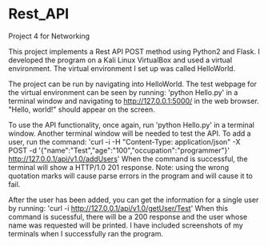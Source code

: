 # Rest_API
Project 4 for Networking

This project implements a Rest API POST method using Python2 and Flask. I developed the program on a Kali Linux VirtualBox and used a virtual environment. The virtual environment I set up was called HelloWorld.

The project can be run by navigating into HelloWorld. The test webpage for the virtual environment can be seen by running: 'python Hello.py' in a terminal window and navigating to http://127.0.0.1:5000/ in the web browser. "Hello, world!" should appear on the screen. 

To use the API functionality, once again, run 'python Hello.py' in a terminal window. Another terminal window will be needed to test the API. To add a user, run the command:
  'curl -i -H "Content-Type: application/json" -X POST -d '{"name":"Test","age":"100","occupation":"programmer"}' http://127.0.0.1/api/v1.0/addUsers'
When the command is successful, the terminal will show a HTTP/1.0 201 response. Note: using the wrong quotation marks will cause parse errors in the program and will cause it to fail.

After the user has been added, you can get the information for a single user by running:
  'curl -i http://127.0.0.1/api/v1.0/getUser/Test'
When this command is sucessful, there will be a 200 response and the user whose name was requested will be printed. I have included screenshots of my terminals when I successfully ran the program. 
